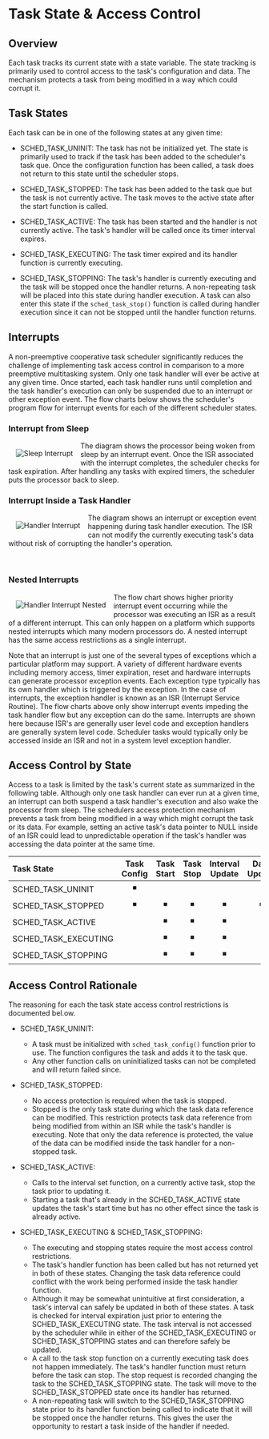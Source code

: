 #  Task State & Access Control

## Overview

Each task tracks its current state with a state variable.  The state tracking 
is primarily used to control access to the task's configuration and data.  The
mechanism protects a task from being modified in a way which could corrupt it. 

## Task States

Each task can be in one of the following states at any given time:

* SCHED_TASK_UNINIT: The task has not be initialized yet.  The state is 
primarily used to track if the task has been added to the scheduler's task 
que.  Once the configuration function has been called, a task does not return 
to this state until the scheduler stops.

* SCHED_TASK_STOPPED: The task has been added to the task que but the task 
is not currently active.  The task moves to the active state after the start 
function is called.

* SCHED_TASK_ACTIVE: The task has been started and the handler is not currently
active.  The task's handler will be called once its timer interval expires.

* SCHED_TASK_EXECUTING: The task timer expired and its handler function is 
currently executing.  

* SCHED_TASK_STOPPING: The task's handler is currently executing and the task 
will be stopped once the handler returns.  A non-repeating task will be placed 
into this state during handler execution.  A task can also enter this state 
if the `sched_task_stop()` function is called during handler execution since it
 can not be stopped until the handler function returns.

## Interrupts

A non-preemptive cooperative task scheduler significantly reduces the challenge 
of implementing task access control in comparison to a more preemptive 
multitasking system.  Only one task handler will ever be active at any given 
time. Once started, each task handler runs until completion and the task 
handler's execution can only be suspended due to an interrupt or other 
exception event.  The flow charts below shows the scheduler's program flow 
for interrupt events for each of the different scheduler states.

### Interrupt from Sleep
<img src="./img/sleep_int.svg" align="left" hspace="15" vspace="15" alt="Sleep Interrupt">

The diagram shows the processor being woken from sleep by an interrupt 
event.  Once the ISR associated with the interrupt completes, the scheduler 
checks for task expiration.  After handling any tasks with expired timers, the 
scheduler puts the processor back to sleep.
<br clear="left"/>

### Interrupt Inside a Task Handler
<img src="./img/handler_int.svg" align="left" hspace="15" vspace="15" alt="Handler Interrupt">

The diagram shows an interrupt or exception event happening during task handler 
execution.  The ISR can not modify the currently executing task's data without 
risk of corrupting the handler's operation. 

<br clear="left"/>

### Nested Interrupts
<img src="./img/handler_int_nested.svg" align="left" hspace="15" vspace="15" alt="Handler Interrupt Nested">

The flow chart shows higher priority interrupt event occurring while the 
processor was executing an ISR as a result of a different interrupt. This can 
only happen on a platform which supports nested interrupts which many modern 
processors do.  A nested interrupt has the same access restrictions as a 
single interrupt.
<br clear="left"/>

Note that an interrupt is just one of the several types of exceptions which a 
particular platform may support.   A variety of different hardware events 
including memory access, timer expiration, reset and hardware interrupts can 
generate processor exception events.  Each exception type typically has its 
own handler which is triggered by the exception.  In the case of interrupts, 
the exception handler is known as an ISR (Interrupt Service Routine).  The flow 
charts above only show interrupt events impeding the task handler flow but any 
exception can do the same.    Interrupts are shown here because ISR's are 
generally user level code and exception handlers are generally system level 
code. Scheduler tasks would typically only be accessed inside an ISR and not 
in a system level exception handler. 

## Access Control by State

Access to a task is limited by the task's current state as summarized in the 
following table.  Although only one task handler can ever run at a given time, 
an interrupt can both suspend a task handler's execution and also wake the 
processor from sleep.  The schedulers access protection mechanism prevents a 
task from being modified in a way which might corrupt the task or its 
data.   For example, setting an active task's data pointer to NULL inside of an 
ISR could lead to unpredictable operation if the task's handler was accessing 
the data pointer at the same time.

| Task State           | Task Config | Task Start | Task Stop | Interval Update | Data Update |
| :----                |    :----:   |   :----:   |  :----:   |     :----:      |    :----:   |
| SCHED_TASK_UNINIT    | &#9726;     |            |           |                 |             | 
| SCHED_TASK_STOPPED   | &#9726;     | &#9726;    | &#9726;   | &#9726;         | &#9726;     | 
| SCHED_TASK_ACTIVE    |             | &#9726;    | &#9726;   | &#9726;         |             | 
| SCHED_TASK_EXECUTING |             | &#9726;    | &#9726;   | &#9726;         |             | 
| SCHED_TASK_STOPPING  |             | &#9726;    | &#9726;   | &#9726;         |             | 


## Access Control Rationale

The reasoning for each the task state access control restrictions is documented 
bel.ow.

* SCHED_TASK_UNINIT:
    * A task must be initialized with `sched_task_config()` function prior to 
    use. The function configures the task and adds it to the task que.
    * Any other function calls on uninitialized tasks can not be completed and
    will return failed since.

* SCHED_TASK_STOPPED:  
    * No access protection is required when the task is stopped.
    * Stopped is the only task state during which the task data reference can 
    be modified.  This restriction protects task data reference from being 
    modified from within an ISR while the task's handler is executing. Note 
    that only the data reference is protected, the value of the data can
    be modified inside the task handler for a non-stopped task.

* SCHED_TASK_ACTIVE:  
    * Calls to the interval set function, on a currently active task, stop the 
    task prior to updating it. 
    * Starting a task that's already in the SCHED_TASK_ACTIVE state updates the
    task's start time but has no other effect since the task is already active.
    
* SCHED_TASK_EXECUTING & SCHED_TASK_STOPPING:  
    * The executing and stopping states require the most access control 
    restrictions.  
    * The task's handler function has been called but has not returned yet in 
    both of these states.  Changing the task data reference could conflict with 
    the work being performed inside the task handler function.
    * Although it may be somewhat unintuitive at first consideration, a task's 
    interval can safely be updated in both of these states.   A task is checked 
    for interval expiration just prior to entering the SCHED_TASK_EXECUTING 
    state.  The task interval is not accessed by the scheduler while in either 
    of the SCHED_TASK_EXECUTING or SCHED_TASK_STOPPING states and can therefore 
    safely be updated.
    * A call to the task stop function on a currently executing task does not 
    happen immediately.  The task's handler function must return before the 
    task can stop.  The stop request is recorded changing the task to the 
    SCHED_TASK_STOPPING state. The task will move to the SCHED_TASK_STOPPED 
    state once its handler has returned.
    * A non-repeating task will switch to the SCHED_TASK_STOPPING state 
    prior to its handler function being called to indicate that it will be 
    stopped once the handler returns.  This gives the user the opportunity to 
    restart a task inside of the handler if needed.


